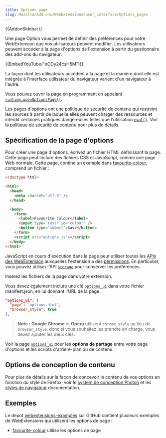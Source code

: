 ```yaml
---
title: Options page
slug: Mozilla/Add-ons/WebExtensions/user_interface/Options_pages
---
```


{{AddonSidebar}}

Une page Option vous permet de définir des préférences pour votre WebExtension que vos utilisateurs peuvent modifier. Les utilisateurs peuvent accéder à la page d'options de l'extension à partir du gestionnaire des add-ons du navigateur:

{{EmbedYouTube("eODy24csH5M")}}

La façon dont les utilisateurs accèdent à la page et la manière dont elle est intégrée à l'interface utilisateur du navigateur varient d'un navigateur à l'autre.

Vous pouvez ouvrir la page en programmant en appelant [`runtime.openOptionsPage()`](/fr/docs/Mozilla/Add-ons/WebExtensions/API/runtime/openOptionsPage).

Les pages d'options ont une politique de sécurité de contenu qui restreint les sources à partir de laquelle elles peuvent charger des ressources et interdit certaines pratiques dangereuses telles que l'utilisation [`eval()`](/fr/docs/Web/JavaScript/Reference/Global_Objects/eval). Voir la [politique de sécurité de contenu](/fr/docs/Mozilla/Add-ons/WebExtensions/Content_Security_Policy) pour plus de détails.

## Spécification de la page d'options

Pour créer une page d'options, écrivez un fichier HTML définissant la page. Cette page peut inclure des fichiers CSS et JavaScript, comme une page Web normale. Cette page, contine un exemple dans [favourite-colour](https://github.com/mdn/webextensions-examples/tree/master/favourite-colour), comprend un fichier :

```html
<!doctype html>

<html>
  <head>
    <meta charset="utf-8" />
  </head>

  <body>
    <form>
      <label>Favourite colour</label>
      <input type="text" id="colour" />
      <button type="submit">Save</button>
    </form>
    <script src="options.js"></script>
  </body>
</html>
```

JavaScript en cours d'exécution dans la page peut utiliser toutes les [APIs des WebExtension](/fr/docs/Mozilla/Add-ons/WebExtensions/API) auxquelles l'extension a des [permissions](/fr/docs/Mozilla/Add-ons/WebExtensions/manifest.json/permissions). En particulier, vous pouvez utiliser l'API [`storage`](/fr/docs/Mozilla/Add-ons/WebExtensions/API/storage) pour conserver les préférences.

Insérez les fichiers de la page dans votre extension.

Vous devez également inclure une clé [`options_ui`](/fr/docs/Mozilla/Add-ons/WebExtensions/manifest.json/options_ui) dans votre fichier manifest.json, en lui donnant l'URL de la page.

```json
"options_ui": {
  "page": "options.html",
  "browser_style": true
},
```

> **Note :** **Google Chrome** et **Opera** utilisent `chrome_style` au lieu de `browser_style`, donc si vous souhaitez les prendre en charge, vous devez ajouter les deux clés.

Voir la page [`options_ui`](/fr/docs/Mozilla/Add-ons/WebExtensions/manifest.json/options_ui) pour les **options de partage** entre votre page d'options et les scripts d'arrière-plan ou de contenu.

## Options de conception de contenu

Pour plus de détails sur la façon de concevoir le contenu de vos options en fonction du style de Firefox, voir le [system de conception Photon](https://design.firefox.com/photon/index.html) et les [styles de navigateur](/fr/docs/Mozilla/Add-ons/WebExtensions/user_interface/Browser_styles) documentation.

## Exemples

Le depot [webextensions-examples](https://github.com/mdn/webextensions-examples) sur GitHub contient plusieurs exemples de WebExtensions qui utilisent les options de page :

- [favourite-colour](https://github.com/mdn/webextensions-examples/tree/master/favourite-colour) utilise les options de page
